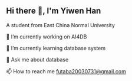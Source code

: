 ## Hi there 👋, I'm Yiwen Han

A student from East China Normal University

🔭 I’m currently working on AI4DB

🌱 I’m currently learning database system

💬 Ask me about database

📫 How to reach me futaba20030731@gmail.com
